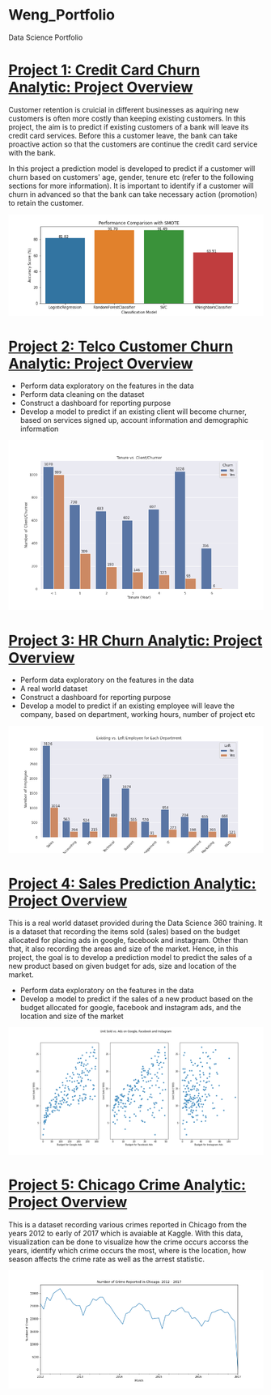 # Weng_Portfolio
Data Science Portfolio

# [Project 1: Credit Card Churn Analytic: Project Overview](https://github.com/WengWeng0410/Credit_Card_Churn_Analytic)
Customer retention is cruicial in different businesses as aquiring new customers is often more costly than keeping existing customers. In this project, the aim is to predict if existing customers of a bank will leave its credit card services. Before this a customer leave, the bank can take proactive action so that the customers are continue the credit card service with the bank.

In this project a prediction model is developed to predict if a customer will churn based on customers' age, gender, tenure etc (refer to the following sections for more information). It is important to identify if a customer will churn in advanced so that the bank can take necessary action (promotion) to retain the customer. 

![](/images/31.model_performance_SMOTE.png)

# [Project 2: Telco Customer Churn Analytic: Project Overview](https://github.com/WengWeng0410/telco_churn_analytic)
* Perform data exploratory on the features in the data
* Perform data cleaning on the dataset 
* Construct a dashboard for reporting purpose 
* Develop a model to predict if an existing client will become churner, based on services signed up, account information and demographic information

![](/images/tenure_client_vs_churner.png)


# [Project 3: HR Churn Analytic: Project Overview](https://github.com/WengWeng0410/HR_Churn_Analytic)
* Perform data exploratory on the features in the data
* A real world dataset
* Construct a dashboard for reporting purpose 
* Develop a model to predict if an existing employee will leave the company, based on department, working hours, number of project etc

![](/images/Exist_vs_Left_Dept.png)

# [Project 4: Sales Prediction Analytic: Project Overview](https://github.com/WengWeng0410/Sales_Prediction_Analytic)
This is a real world dataset provided during the Data Science 360 training. It is a dataset that recording the items sold (sales) based on the budget allocated for placing ads in google, facebook and instagram. Other than that, it also recording the areas and size of the market. Hence, in this project, the goal is to develop a prediction model to predict the sales of a new product based on given budget for ads, size and location of the market. 

* Perform data exploratory on the features in the data
* Develop a model to predict if the sales of a new product based on the budget allocated for google, facebook and instagram ads, and the location and size of the market

![](/images/Unit_Sold_vs_Ads.png)


# [Project 5: Chicago Crime Analytic: Project Overview](https://github.com/WengWeng0410/Chicago_Crime_Analytic)
This is a dataset recording various crimes reported in Chicago from the years 2012 to early of 2017 which is avaiable at Kaggle. With this data, visualization can be done to visualize how the crime occurs accorss the years, identify which crime occurs the most, where is the location, how season affects the crime rate as well as the arrest statistic. 

![](/images/overall_crime_20122017.png)
